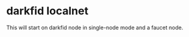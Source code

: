 darkfid localnet
================

This will start on darkfid node in single-node mode and a faucet node.
